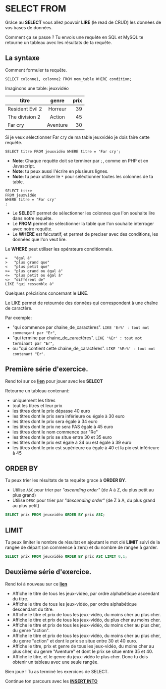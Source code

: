 # SELECT FROM

Grâce au **SELECT** vous allez pouvoir **LIRE** (le read de CRUD) les données de vos bases de données.

Comment ça se passe ? Tu envois une requête en SQL et MySQL te retourne un tableau avec les résultats de ta requête.

## La syntaxe

Comment formuler ta requête.

```MySQL
SELECT colonne1, colonne2 FROM nom_table WHERE condition;
```

Imaginons une table: jeuxvidéo

| titre         | genre         | prix  |
| ------------- |:-------------:| -----:|
| Resident Evil 2 | Horreur | 39 |
| The division 2 | Action | 45 |
| Far cry | Aventure| 30 |

Si je veux sélectionner Far cry de ma table jeuxvidéo je dois faire cette requête.

```MySQL
SELECT titre FROM jeuxvidéo WHERE titre = 'Far cry';
```

- **Note**: Chaque requête doit se terminer par `;`, comme en PHP et en Javascript.
- **Note**: tu peux aussi l'écrire en plusieurs lignes.
- **Note**: tu peux utiliser le `*` pour séléctionner toutes les colonnes de ta table.

```MySQL
SELECT titre
FROM jeuxvidéo
WHERE titre = 'Far cry'
;
```

- Le **SELECT** permet de sélectionner les colonnes que l'on souhaite lire dans notre requête.
- Le **FROM** permet de sélectionner la table que l'on souhaite interroger avec notre requête.
- Le **WHERE** est falcutatif, et permet de preciser avec des conditions, les données que l'on veut lire.

Le **WHERE** peut utiliser les opérateurs conditionnels.

```
=	"égal à"
>	"plus grand que"
<	"plus petit que"
>=	"plus grand ou égal à"
<=	"plus petit ou égal à"
<>	"différent de"
LIKE "qui ressemble à"
```

Quelques précisions concernant le **LIKE**.

Le LIKE permet de retournée des données qui correspondent à une chaîne de caractère.

Par exemple:

- "qui commence par chaine_de_caractères". `LIKE 'Er%' : tout mot commençant par "Er"`,
- "qui termine par chaine_de_caractères". `LIKE '%Er' : tout mot terminant par "Er"`,
- ou "qui contient cette chaine_de_caractères". `LIKE '%Er%' : tout mot contenant "Er"`.

## Première série d'exercice.

Rend toi sur ce [**lien**](https://www.db-fiddle.com/f/72RoqENfdHHP6fHYNczPzW/1) pour jouer avec les **SELECT**

Retourne un tableau contenant:

- uniquement les titres
- tout les titres et leur prix
- les titres dont le prix dépasse 40 euro
- les titres dont le prix sera inférieure ou égale à 30 euro
- les titres dont le prix sera égale à 34 euro
- les titres dont le prix ne sera PAS égale à 45 euro
- les titres dont le nom commence par "Re"
- les titres dont le prix se situe entre 30 et 35 euro
- les titres dont le prix est égale à 34 ou est égale à 39 euro
- les titres dont le prix est supérieure ou égale à 40 et la pix est inférieure à 45

## ORDER BY

Tu peux trier les résultats de ta requête grace à **ORDER BY**.

- Utilise `ASC` pour trier par *"ascending order"* (de A à Z, du plus petit au plus grand)
- Utilise `DESC` pour trier par *"descending order"* (de Z à A, du plus grand au plus petit)

```SQL
SELECT prix FROM jeuxvidéo ORDER BY prix ASC;
```

## LIMIT

Tu peux limiter le nombre de résultat en ajoutant le mot clé **LIMIT** suivi de la rangée de départ (on commence à zero) et du nombre de rangée à garder.

```SQL
SELECT prix FROM jeuxvidéo ORDER BY prix ASC LIMIT 0,1;
```

## Deuxième série d'exercice.

Rend toi à nouveau sur ce [**lien**](https://www.db-fiddle.com/f/72RoqENfdHHP6fHYNczPzW/2)

- Affiche le titre de tous les jeux-vidéo, par ordre alphabétique ascendant du titre. 
- Affiche le titre de tous les jeux-vidéo, par ordre alphabétique descendant du titre.
- Affiche le titre et prix de tous les jeux-vidéo, du moins cher au plus cher.
- Affiche le titre et prix de tous les jeux-vidéo, du plus cher au moins cher.
- Affiche le titre et prix de tous les jeux-vidéo, du moins cher au plus cher, du genre "action".
- Affiche le titre et prix de tous les jeux-vidéo, du moins cher au plus cher, du genre "action" et dont le prix se situe entre 30 et 40 euro.
- Affiche le titre, prix et genre de tous les jeux-vidéo, du moins cher au plus cher, du genre "Aventure" et dont le prix se situe entre 35 et 40.
- Affiche le titre, et le genre du jeux-vidéo le plus cher. Donc tu dois obtenir un tableau avec une seule rangée.

Bien joué ! Tu as terminé les exercices de SELECT.

Continue ton parcours avec les [**INSERT INTO**](https://github.com/Anxium/workshop-sql/blob/master/Parcours/insertinto.md)

